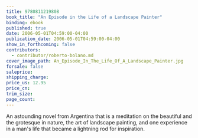 ```yaml
---
title: 9780811219808
book_title: "An Episode in the Life of a Landscape Painter"
binding: ebook
published: true
date: 2006-05-01T04:59:00-04:00
publication_date: 2006-05-01T04:59:00-04:00
show_in_forthcoming: false
contributors:
  - contributor/roberto-bolano.md
cover_image_path: An_Episode_In_The_Life_Of_A_Landscape_Painter.jpg
forsale: false
saleprice:
shipping_charge:
price_us: 12.95
price_cn:
trim_size:
page_count:
---
```

An astounding novel from Argentina that is a meditation on the beautiful and the grotesque in nature, the art of landscape painting, and one experience in a man's life that became a lightning rod for inspiration.

